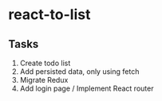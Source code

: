 # react-to-list

## Tasks
1. Create todo list
2. Add persisted data, only using fetch
3. Migrate Redux
4. Add login page / Implement React router
